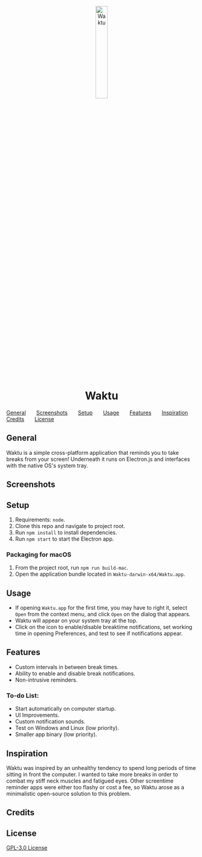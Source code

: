 <p align="center"><img src="/assets/icons/logo.svg" alt="Waktu" width="25%"/></p>
<h1 align="center">Waktu</h1>
<p align="center" style="text-align:justify">
    <a href="#general">General</a>&nbsp;&nbsp;&nbsp;&nbsp;&nbsp;&nbsp;
    <a href="#screenshots">Screenshots</a>&nbsp;&nbsp;&nbsp;&nbsp;&nbsp;&nbsp;
    <a href="#setup">Setup</a>&nbsp;&nbsp;&nbsp;&nbsp;&nbsp;&nbsp;
    <a href="#usage">Usage</a>&nbsp;&nbsp;&nbsp;&nbsp;&nbsp;&nbsp;
    <a href="#features">Features</a>&nbsp;&nbsp;&nbsp;&nbsp;&nbsp;&nbsp;
    <a href="#inspiration">Inspiration</a>&nbsp;&nbsp;&nbsp;&nbsp;&nbsp;&nbsp;
    <a href="#credits">Credits</a>&nbsp;&nbsp;&nbsp;&nbsp;&nbsp;&nbsp;
    <a href="#license">License</a>
</p>

## General
Waktu is a simple cross-platform application that reminds you to take breaks from your screen! Underneath it runs on Electron.js and interfaces with the native OS's system tray.

## Screenshots

## Setup
1. Requirements: `node`.
2. Clone this repo and navigate to project root.
3. Run `npm install` to install dependencies.
4. Run `npm start` to start the Electron app.

### Packaging for macOS
1. From the project root, run `npm run build-mac`.
2. Open the application bundle located in `Waktu-darwin-x64/Waktu.app`.

## Usage
* If opening `Waktu.app` for the first time, you may have to right it, select `Open` from the context menu, and click `Open` on the dialog that appears.
* Waktu will appear on your system tray at the top.
* Click on the icon to enable/disable breaktime notifications, set working time in opening Preferences, and test to see if notifications appear.

## Features
* Custom intervals in between break times.
* Ability to enable and disable break notifications.
* Non-intrusive reminders.

### To-do List:
* Start automatically on computer startup.
* UI Improvements.
* Custom notification sounds.
* Test on Windows and Linux (low priority).
* Smaller app binary (low priority).

## Inspiration
Waktu was inspired by an unhealthy tendency to spend long periods of time sitting in front the computer. I wanted to take more breaks in order to combat my stiff neck muscles and fatigued eyes. Other screentime reminder apps were either too flashy or cost a fee, so Waktu arose as a minimalistic open-source solution to this problem.

## Credits

## License
[GPL-3.0 License](LICENSE)